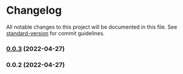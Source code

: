 # Changelog

All notable changes to this project will be documented in this file. See [standard-version](https://github.com/conventional-changelog/standard-version) for commit guidelines.

### [0.0.3](https://github.com/meemalabs/web3-vue/compare/v0.0.2...v0.0.3) (2022-04-27)

### 0.0.2 (2022-04-27)

